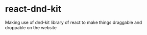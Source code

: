 # react-dnd-kit
Making use of dnd-kit library of react to make things draggable and droppable on the website
